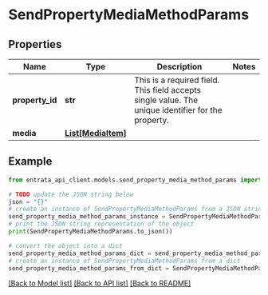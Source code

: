 # SendPropertyMediaMethodParams


## Properties

Name | Type | Description | Notes
------------ | ------------- | ------------- | -------------
**property_id** | **str** | This is a required field. This field accepts single value. The unique identifier for the property. | 
**media** | [**List[MediaItem]**](MediaItem.md) |  | 

## Example

```python
from entrata_api_client.models.send_property_media_method_params import SendPropertyMediaMethodParams

# TODO update the JSON string below
json = "{}"
# create an instance of SendPropertyMediaMethodParams from a JSON string
send_property_media_method_params_instance = SendPropertyMediaMethodParams.from_json(json)
# print the JSON string representation of the object
print(SendPropertyMediaMethodParams.to_json())

# convert the object into a dict
send_property_media_method_params_dict = send_property_media_method_params_instance.to_dict()
# create an instance of SendPropertyMediaMethodParams from a dict
send_property_media_method_params_from_dict = SendPropertyMediaMethodParams.from_dict(send_property_media_method_params_dict)
```
[[Back to Model list]](../README.md#documentation-for-models) [[Back to API list]](../README.md#documentation-for-api-endpoints) [[Back to README]](../README.md)



